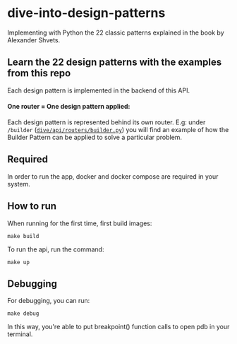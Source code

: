 # dive-into-design-patterns
Implementing with Python the 22 classic patterns explained in the book by Alexander Shvets.

## Learn the 22 design patterns with the examples from this repo
Each design pattern is implemented in the backend of this API.

#### One router = One design pattern applied:

Each design pattern is represented behind its own router. E.g: under `/builder` ([`dive/api/routers/builder.py`](https://github.com/gonza56d/dive-into-design-patterns/blob/master/dive/api/routers/builder.py)) you will find an example of how the Builder Pattern can be applied to solve a particular problem.

## Required
In order to run the app, docker and docker compose are required in your system.


## How to run
When running for the first time, first build images:
```
make build
```

To run the api, run the command:
```
make up
```

## Debugging
For debugging, you can run:
```
make debug
```
In this way, you're able to put breakpoint() function calls to open pdb in your terminal.
